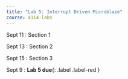 ```yaml
---
title: "Lab 5: Interrupt Driven Microblaze"
course: 4114-labs
---
```


Sept 11
: Section 1

Sept 13
: Section 2

Sept 15
: Section 3

Sept 9
: **Lab 5 due**{: .label .label-red }
